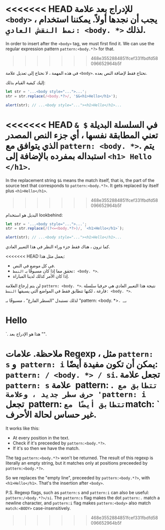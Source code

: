 <<<<<<< HEAD
للإدراج بعد علامة `<body>` ، يجب أن نجدها أولاً. يمكننا استخدام `نمط النقش العادي: <body. *>` لذلك.
=======
In order to insert after the `<body>` tag, we must first find it. We can use the regular expression pattern `pattern:<body.*?>` for that.
>>>>>>> 468e3552884851fcef331fbdfd58096652964b5f

في هذه المهمة ، لا نحتاج إلى تعديل علامة `<body>`. نحتاج فقط لإضافة النص بعده.

إليك كيفية القيام بذلك:

```js run
let str = '...<body style="...">...';
str = str.replace(/<body.*?>/, '$&<h1>Hello</h1>');

alert(str); // ...<body style="..."><h1>Hello</h1>...
```

<<<<<<< HEAD
في السلسلة البديلة `$ &` تعني المطابقة نفسها ، أي جزء النص المصدر الذي يتوافق مع `pattern: <body. *>`. يتم استبداله بمفرده بالإضافة إلى `<h1> Hello </h1>`.
=======
In the replacement string `$&` means the match itself, that is, the part of the source text that corresponds to `pattern:<body.*?>`. It gets replaced by itself plus `<h1>Hello</h1>`.
>>>>>>> 468e3552884851fcef331fbdfd58096652964b5f

البديل هو استخدام lookbehind:

```js run
let str = '...<body style="...">...';
str = str.replace(/(?<=<body.*?>)/, `<h1>Hello</h1>`);

alert(str); // ...<body style="..."><h1>Hello</h1>...
```

كما ترون ، هناك فقط جزء وراء النظر في هذا التعبير العادي.

<<<<<<< HEAD
يعمل مثل هذا:
- في كل موضع في النص.
- تحقق مما إذا كان مسبوقًا بـ `النمط: <body. *>`.
- إذا كان الأمر كذلك لدينا المباراة.

لن يتم إرجاع العلامة `pattern: <body. *>`. نتيجة هذا التعبير العادي هي حرفيا سلسلة فارغة ، لكنها تتطابق فقط في المواضع التي يسبقها `النمط: <body. *>`.

لذلك نستبدل "السطر الفارغ" ، مسبوقًا بـ "pattern: <body. *>` ، بـ `<h1> Hello </h1>`. هذا هو الإدراج بعد "<body>".

ملاحظة. علامات Regexp ، مثل `pattern: s` و` pattern: i` يمكن أن تكون مفيدة أيضًا: `pattern: / <body. *> / si`. تجعل علامة `pattern: s` علامة` `pattern: .` تتطابق مع حرف سطر جديد ، وعلامة 'pattern: i` تجعل` `pattern: <body>` تتطابق أيضًا مع `match: <BODY>` غير حساس لحالة الأحرف.
=======
It works like this:
- At every position in the text.
- Check if it's preceeded by `pattern:<body.*?>`.
- If it's so then we have the match.

The tag `pattern:<body.*?>` won't be returned. The result of this regexp is literally an empty string, but it matches only at positions preceeded by `pattern:<body.*?>`.

So we replaces the "empty line", preceeded by `pattern:<body.*?>`, with `<h1>Hello</h1>`. That's the insertion after `<body>`.

P.S. Regexp flags, such as `pattern:s` and `pattern:i` can also be useful: `pattern:/<body.*?>/si`. The `pattern:s` flag makes the dot `pattern:.` match a newline character, and `pattern:i` flag makes `pattern:<body>` also match `match:<BODY>` case-insensitively.
>>>>>>> 468e3552884851fcef331fbdfd58096652964b5f
